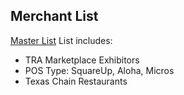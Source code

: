 ## Merchant List

[Master List](https://docs.google.com/spreadsheets/d/15F_HB685YNcJHvBqLRsvkjHGKzlGWvQhFUl6IIuqI-k/edit#gid=313162633)
List includes: 
* TRA Marketplace Exhibitors
* POS Type: SquareUp, Aloha, Micros
* Texas Chain Restaurants
